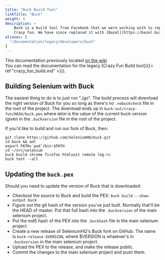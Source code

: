 ```yaml
---
title: "Buck Build Tool"
linkTitle: "Buck"
weight: 4
description: >
    Buck is a build tool from Facebook that we were working with to replace
    Crazy fun. We have since replaced it with [Bazel](https://bazel.build/).
aliases: [
  "/documentation/legacy/developers/buck"
]
---
```

This documentation previously located [on the wiki](https://github.com/SeleniumHQ/selenium/wiki/Buck) \
You can read the documentation for the legacy [Crazy Fun Build tool]({{< ref "crazy_fun_build.md" >}}).


## Building Selenium with Buck

The easiest thing to do is to just run "./go". The build process will download the right version of Buck for you so long as there's no `.nobuckcheck` file in the root of the project. The download ends up in `buck-out/crazy-fun/HASH/buck.pex` where `HASH` is the value of the current buck version (given in the `.buckversion` file in the root of the project.

If you'd like to build and run our fork of Buck, then:

```
git clone https://github.com/SeleniumHQ/buck.git
cd buck && ant
export PATH=`pwd`/bin:$PATH
cd ~/src/selenium 
buck build chrome firefox htmlunit remote leg-rc
buck test --all
```


## Updating the `buck.pex`

Should you need to update the version of Buck that is downloaded:

* Checkout the source to Buck and build the PEX: `buck build --show-output buck`
* Figure out the git hash of the version you've just built. Normally that'll be the HEAD of master. Put that full hash into the `.buckversion` of the main selenium project.
* Put the md5 hash of the PEX into the `.buckhash` file in the main selenium project.
* Create a new release of SeleniumHQ's Buck fork on GitHub. The name is `buck-release-$VERSION`, where $VERSION is whatever's in `.buckversion` in the main selenium project.
* Upload the PEX to the release, and make the release public.
* Commit the changes to the main selenium project and push them.
